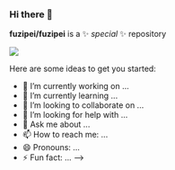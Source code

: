 ### Hi there 👋

**fuzipei/fuzipei** is a ✨ _special_ ✨ repository

![](https://ys.himiku.com/4/270348748.png)

Here are some ideas to get you started:

- 🔭 I’m currently working on ...
- 🌱 I’m currently learning ...
- 👯 I’m looking to collaborate on ...
- 🤔 I’m looking for help with ...
- 💬 Ask me about ...
- 📫 How to reach me: ...
- 😄 Pronouns: ...
- ⚡ Fun fact: ...
-->
